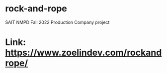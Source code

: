 # rock-and-rope
 SAIT NMPD Fall 2022 Production Company project
# Link: https://www.zoelindev.com/rockandrope/

